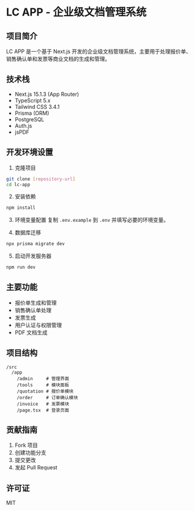 # LC APP - 企业级文档管理系统

## 项目简介
LC APP 是一个基于 Next.js 开发的企业级文档管理系统，主要用于处理报价单、销售确认单和发票等商业文档的生成和管理。

## 技术栈
- Next.js 15.1.3 (App Router)
- TypeScript 5.x
- Tailwind CSS 3.4.1
- Prisma (ORM)
- PostgreSQL
- Auth.js
- jsPDF

## 开发环境设置

1. 克隆项目
```bash
git clone [repository-url]
cd lc-app
```

2. 安装依赖
```bash
npm install
```

3. 环境变量配置
复制 `.env.example` 到 `.env` 并填写必要的环境变量。

4. 数据库迁移
```bash
npx prisma migrate dev
```

5. 启动开发服务器
```bash
npm run dev
```

## 主要功能
- 报价单生成和管理
- 销售确认单处理
- 发票生成
- 用户认证与权限管理
- PDF 文档生成

## 项目结构
```
/src
  /app
    /admin     # 管理界面
    /tools     # 模块面板
    /quotation # 报价单模块
    /order     # 订单确认模块
    /invoice   # 发票模块
    /page.tsx  # 登录页面
```

## 贡献指南
1. Fork 项目
2. 创建功能分支
3. 提交更改
4. 发起 Pull Request

## 许可证
MIT
